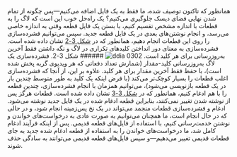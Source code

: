 همانطور که تاکنون توصیف شده، ما فقط به یک فایل اضافه می‌کنیم—پس چگونه از تمام شدن نهایی فضای دیسک
جلوگیری می‌کنیم؟ یک راه‌حل خوب این است که لاگ را به قطعات با اندازه مشخص تقسیم کنیم، با بستن یک فایل قطعه
وقتی به اندازه خاصی می‌رسد، و انجام نوشتن‌های بعدی در یک فایل قطعه جدید. سپس می‌توانیم
فشرده‌سازی را روی این قطعات انجام دهیم، همانطور که در [شکل 3-2](#fig_storage_compaction) نشان داده شده است. فشرده‌سازی
به معنای دور انداختن کلیدهای تکراری در لاگ و نگه داشتن فقط آخرین به‌روزرسانی برای هر کلید است. ![ddia 0302](assets/ddia_0302.png) ###### شکل 3-2. فشرده‌سازی یک لاگ به‌روزرسانی کلید-مقدار (شمارش تعداد دفعاتی که هر ویدیوی گربه پخش شده است)، با حفظ فقط آخرین مقدار برای هر کلید. 
علاوه بر این، از آنجا که فشرده‌سازی اغلب قطعات را بسیار کوچک‌تر می‌کند (با فرض اینکه یک کلید به طور متوسط
چندین بار در یک قطعه بازنویسی می‌شود)، می‌توانیم همزمان با انجام فشرده‌سازی، چندین قطعه را با هم ادغام کنیم،
همانطور که در [شکل 3-3](#fig_storage_merging) نشان داده شده است. قطعات هرگز پس از نوشته شدن
تغییر نمی‌کنند، بنابراین قطعه ادغام شده در یک فایل جدید نوشته می‌شود. ادغام
و فشرده‌سازی قطعات منجمد می‌تواند در یک نخ پس‌زمینه انجام شود، و در حالی که در حال انجام است، ما
همچنان می‌توانیم به صورت عادی به درخواست‌های خواندن و نوشتن خدمت‌رسانی کنیم، با استفاده از فایل‌های قطعه قدیمی. پس از
اینکه فرآیند ادغام کامل شد، ما درخواست‌های خواندن را به استفاده از قطعه ادغام شده جدید به جای
قطعات قدیمی تغییر می‌دهیم—و سپس فایل‌های قطعه قدیمی می‌توانند به سادگی حذف شوند.